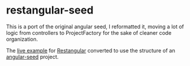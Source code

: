 restangular-seed
================

This is a port of the original angular seed, I reformatted it, moving a lot of logic from controllers to ProjectFactory for the sake of cleaner code organization.

The [live example](http://plnkr.co/edit/d6yDka?p=preview) for [Restangular](https://github.com/mgonto/restangular) converted to use the structure of an [angular-seed](https://github.com/angular/angular-seed) project.
